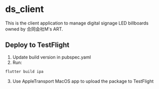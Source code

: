 # ds_client

This is the client application to manage digital signage LED billboards owned by 合同会社M's ART.

## Deploy to TestFlight

1. Update build version in pubspec.yaml
2. Run:

```bash
flutter build ipa
```

3. Use AppleTransport MacOS app to upload the package to TestFlight